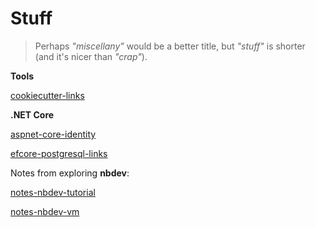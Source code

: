 # Stuff

> Perhaps *"miscellany"* would be a better title, but *"stuff"* is shorter (and it's nicer than *"crap"*).

**Tools**

[cookiecutter-links](cookiecutter-links.md)

**.NET Core**

[aspnet-core-identity](aspnet-core-identity.md)

[efcore-postgresql-links](efcore-postgresql-links.md)

Notes from exploring **nbdev**:

[notes-nbdev-tutorial](notes-nbdev-tutorial.md)

[notes-nbdev-vm](notes-nbdev-vm.md)
